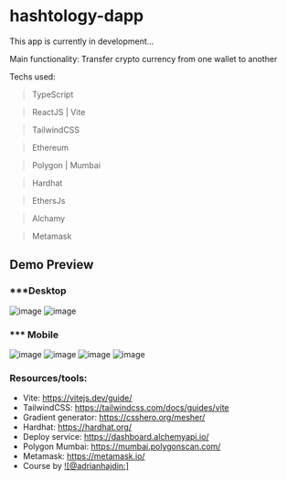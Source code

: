 # hashtology-dapp

This app is currently in development...

Main functionality: Transfer crypto currency from one wallet to another

Techs used:

  > TypeScript

  > ReactJS | Vite 

  > TailwindCSS

  > Ethereum
 
  > Polygon | Mumbai 

  > Hardhat

  > EthersJs
  
  >  Alchamy 

  >  Metamask


## Demo Preview
### ***Desktop
![image](https://user-images.githubusercontent.com/66233296/150714585-62da49c1-0625-4e3d-91a1-f68e7440c657.png)
![image](https://user-images.githubusercontent.com/66233296/150714667-753ecb65-35be-44e3-90f2-f2886a22dedf.png)

### *** Mobile 
![image](https://user-images.githubusercontent.com/66233296/150715002-e3240284-068c-400e-96c5-5cf7a9b1f77d.png) ![image](https://user-images.githubusercontent.com/66233296/150715629-ee12db54-b8ea-40f2-b174-dff428d6fab5.png)
 ![image](https://user-images.githubusercontent.com/66233296/150714732-8bb50e43-0d70-4104-b5a5-2f40f67f4439.png) ![image](https://user-images.githubusercontent.com/66233296/150714775-31b760ed-8cfd-4baa-837f-feeeecde509f.png)




### Resources/tools:
- Vite: https://vitejs.dev/guide/
- TailwindCSS: https://tailwindcss.com/docs/guides/vite
- Gradient generator: https://csshero.org/mesher/
- Hardhat: https://hardhat.org/ 
- Deploy service: https://dashboard.alchemyapi.io/
- Polygon Mumbai: https://mumbai.polygonscan.com/
- Metamask: https://metamask.io/
- Course by [![@adrianhajdin:]](https://www.youtube.com/watch?v=Wn_Kb3MR_cU&list=PLv0LmkCfaGR0kJBmUTz4i3jJeDPrUWGsT&index=3&t=871s)


